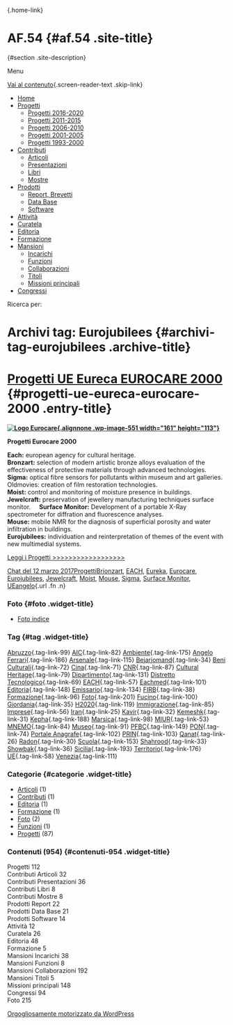 [](index.html "AF.54"){.home-link}

AF.54 {#af.54 .site-title}
=====

 {#section .site-description}

Menu

[Vai al contenuto](#content "Vai al contenuto"){.screen-reader-text .skip-link}

-   [Home](index.html)
-   [Progetti](index.html)
    -   [Progetti 2016-2020](index86ea.html?page_id=388)
    -   [Progetti 2011-2015](indexea29.html?page_id=474)
    -   [Progetti 2006-2010](index9b8d.html?page_id=525)
    -   [Progetti 2001-2005](index3429.html?page_id=494)
    -   [Progetti 1993-2000](index5532.html?page_id=559)
-   [Contributi](index376e.html?cat=13)
    -   [Articoli](index305b.html?page_id=438)
    -   [Presentazioni](index3fd7.html?page_id=441)
    -   [Libri](indexb842.html?page_id=450)
    -   [Mostre](index85de.html?page_id=1066)
-   [Prodotti](indexb5e7.html?cat=15)
    -   [Report, Brevetti](indexfea7.html?page_id=1069)
    -   [Data Base](index7175.html?page_id=1072)
    -   [Software](index1a36.html?page_id=1075)
-   [Attività](index852a.html?page_id=410)
-   [Curatela](index5b3e.html?page_id=416)
-   [Editoria](index1597.html?page_id=419)
-   [Formazione](index7f00.html?page_id=422)
-   [Mansioni](index7fa5.html?cat=138)
    -   [Incarichi](indexfc67.html?page_id=1050)
    -   [Funzioni](index5cc7.html?page_id=1061)
    -   [Collaborazioni](index5edb.html?page_id=1083)
    -   [Titoli](indexa54c.html?page_id=1239)
    -   [Missioni principali](indexe97a.html?page_id=1804)
-   [Congressi](index9c1c.html?page_id=425)

Ricerca per:

Archivi tag: Eurojubilees {#archivi-tag-eurojubilees .archive-title}
=========================

[Progetti UE Eureca EUROCARE 2000](index5195.html?p=552) {#progetti-ue-eureca-eurocare-2000 .entry-title}
========================================================

**[![Logo Eurocare](wp-content/uploads/2017/03/Logo-Eurocare-300x211.jpg){.alignnone .wp-image-551 width="161" height="113"}](wp-content/uploads/2017/03/Logo-Eurocare.jpg)**

**Progetti Eurocare 2000**

**Each:** european agency for cultural heritage.\
**Bronzart:** selection of modern artistic bronze alloys evaluation of the effectiveness of protective materials through advanced technologies.\
**Sigma:** optical fibre sensors for pollutants within museum and art galleries.\
Oldmovies: creation of film restoration technologies.\
**Moist:** control and monitoring of moisture presence in buildings.\
**Jewelcraft:** preservation of jewellery manufacturing techniques surface monitor.     **Surface Monitor:** Development of a portable X-Ray spectrometer for diffration and fluorescence analyses.\
**Mouse:** mobile NMR for the diagnosis of superficial porosity and water infiltration in buildings.\
**Eurojubilees:** individuation and reinterpretation of themes of the event with new multimedial systems.

[Leggi i Progetti \>\>\>\>\>\>\>\>\>\>\>\>\>\>\>\>\>\>](wp-content/uploads/2017/03/Progetti-UE-Eureka-Eurocare-2000.pdf)

[Chat del 12 marzo 2017](index5195.html?p=552 "Permalink a Progetti UE Eureca EUROCARE 2000")[Progetti](index0b40.html?cat=9)[Brionzart](index8cdb.html?tag=brionzart), [EACH](index42c8.html?tag=each), [Eureka](index074f.html?tag=eureka), [Eurocare](indexf73e.html?tag=eurocare), [Eurojubilees](index4d23.html?tag=eurojubilees), [Jewelcraft](index6f05.html?tag=jewelcraft), [Moist](index7277.html?tag=moist), [Mouse](index3b27.html?tag=mouse), [Sigma](index9ee2.html?tag=sigma), [Surface Monitor](index89f6-2.html?tag=surface-monitor), [UE](index3f45.html?tag=ue)[angelo](indexcd64.html?author=1 "Vedi tutti gli articoli di angelo"){.url .fn .n}

### Foto {#foto .widget-title}

-   [Foto indice](indexaa27.html?page_id=1256)

### Tag {#tag .widget-title}

[Abruzzo](indexbf18.html?tag=abruzzo "2 argomenti"){.tag-link-99} [AIC](indexfd92.html?tag=aic "4 argomenti"){.tag-link-82} [Ambiente](indexa6a7.html?tag=ambiente "6 argomenti"){.tag-link-175} [Angelo Ferrari](indexdddd.html?tag=angelo-ferrari "22 argomenti"){.tag-link-186} [Arsenale](index6e38.html?tag=arsenale "2 argomenti"){.tag-link-115} [Bejarjomand](index93d3.html?tag=bejarjomand "1 argomento"){.tag-link-34} [Beni Culturali](index883e.html?tag=beni-culturali "14 argomenti"){.tag-link-72} [Cina](index26c3.html?tag=cina "2 argomenti"){.tag-link-71} [CNR](index47bd.html?tag=cnr "7 argomenti"){.tag-link-87} [Cultural Heritage](index49c7.html?tag=cultural-heritage "2 argomenti"){.tag-link-79} [Dipartimento](index79d6.html?tag=dipartimento "2 argomenti"){.tag-link-131} [Distretto Tecnologico](index057d.html?tag=distretto-tecnologico "2 argomenti"){.tag-link-69} [EACH](index42c8.html?tag=each "2 argomenti"){.tag-link-57} [Eachmed](indexcf6e.html?tag=eachmed "3 argomenti"){.tag-link-101} [Editoria](indexd50c.html?tag=editoria "1 argomento"){.tag-link-148} [Emissario](index7457.html?tag=emissario "4 argomenti"){.tag-link-134} [FIRB](index7342.html?tag=firb "3 argomenti"){.tag-link-38} [Formazione](index52c4.html?tag=formazione "3 argomenti"){.tag-link-96} [Foto](index2e63.html?tag=foto "2 argomenti"){.tag-link-201} [Fucino](index11b4.html?tag=fucino "5 argomenti"){.tag-link-100} [Giordania](index338b.html?tag=giordania "4 argomenti"){.tag-link-35} [H2020](index3914.html?tag=h2020 "10 argomenti"){.tag-link-119} [Immigrazione](index32ae.html?tag=immigrazione "4 argomenti"){.tag-link-85} [Imprese](index514c.html?tag=imprese "5 argomenti"){.tag-link-56} [Iran](index4241.html?tag=iran "5 argomenti"){.tag-link-25} [Kavir](index3aaa.html?tag=kavir "1 argomento"){.tag-link-32} [Kemeshk](index0773.html?tag=kemeshk "1 argomento"){.tag-link-31} [Kepha](index724b.html?tag=kepha "2 argomenti"){.tag-link-188} [Marsica](index6ce2.html?tag=marsica "5 argomenti"){.tag-link-98} [MIUR](index0aa1.html?tag=miur "3 argomenti"){.tag-link-53} [MNEMO](index7027.html?tag=mnemo "3 argomenti"){.tag-link-84} [Museo](index304a.html?tag=museo "2 argomenti"){.tag-link-91} [PFBC](indexc5dc.html?tag=pfbc "1 argomento"){.tag-link-149} [PON](index0011.html?tag=pon "4 argomenti"){.tag-link-74} [Portale Anagrafe](indexe42c.html?tag=portale-anagrafe "2 argomenti"){.tag-link-102} [PRIN](index9cf1.html?tag=prin "2 argomenti"){.tag-link-103} [Qanat](index339d.html?tag=qanat "6 argomenti"){.tag-link-26} [Radon](index68d2.html?tag=radon "3 argomenti"){.tag-link-30} [Scuola](index2953.html?tag=scuola "2 argomenti"){.tag-link-153} [Shahrood](index6549.html?tag=shahrood "2 argomenti"){.tag-link-33} [Showbak](indexde02.html?tag=showbak "4 argomenti"){.tag-link-36} [Sicilia](index4efa.html?tag=sicilia "2 argomenti"){.tag-link-193} [Territorio](indexfff4.html?tag=territorio "4 argomenti"){.tag-link-176} [UE](index3f45.html?tag=ue "12 argomenti"){.tag-link-58} [Venezia](index05f5.html?tag=venezia "8 argomenti"){.tag-link-111}

### Categorie {#categorie .widget-title}

-   [Articoli](indexe788.html?cat=139) (1)
-   [Contributi](index376e.html?cat=13) (1)
-   [Editoria](indexcf7d.html?cat=137) (1)
-   [Formazione](indexc055.html?cat=17) (1)
-   [Foto](index335b.html?cat=155) (2)
-   [Funzioni](index8cc5.html?cat=143) (1)
-   [Progetti](index0b40.html?cat=9) (87)

### Contenuti (954) {#contenuti-954 .widget-title}

Progetti 112\
Contributi Articoli 32\
Contributi Presentazioni 36\
Contributi Libri 8\
Contributi Mostre 8\
Prodotti Report 22\
Prodotti Data Base 21\
Prodotti Software 14\
Attività 12\
Curatela 26\
Editoria 48\
Formazione 5\
Mansioni Incarichi 38\
Mansioni Funzioni 8\
Mansioni Collaborazioni 192\
Mansioni Titoli 5\
Missioni principali 148\
Congressi 94\
Foto 215

[Orgogliosamente motorizzato da WordPress](http://wordpress.org/ "Piattaforma semantica di pubblicazione personale")
